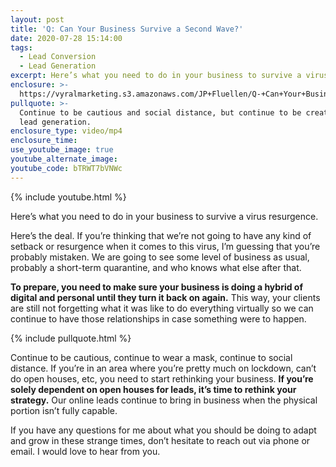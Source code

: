 ```yaml
---
layout: post
title: 'Q: Can Your Business Survive a Second Wave?'
date: 2020-07-28 15:14:00
tags:
  - Lead Conversion
  - Lead Generation
excerpt: Here’s what you need to do in your business to survive a virus resurgence.
enclosure: >-
  https://vyralmarketing.s3.amazonaws.com/JP+Fluellen/Q-+Can+Your+Business+Survive+a+Second+Wave_.mp4
pullquote: >-
  Continue to be cautious and social distance, but continue to be creative with
  lead generation.
enclosure_type: video/mp4
enclosure_time:
use_youtube_image: true
youtube_alternate_image:
youtube_code: bTRWT7bVNWc
---
```


{% include youtube.html %}

Here’s what you need to do in your business to survive a virus resurgence.

Here’s the deal. If you’re thinking that we’re not going to have any kind of setback or resurgence when it comes to this virus, I’m guessing that you’re probably mistaken. We are going to see some level of business as usual, probably a short-term quarantine, and who knows what else after that.

**To prepare, you need to make sure your business is doing a hybrid of digital and personal until they turn it back on again.** This way, your clients are still not forgetting what it was like to do everything virtually so we can continue to have those relationships in case something were to happen.

{% include pullquote.html %}

Continue to be cautious, continue to wear a mask, continue to social distance. If you’re in an area where you’re pretty much on lockdown, can’t do open houses, etc, you need to start rethinking your business. **If you’re solely dependent on open houses for leads, it’s time to rethink your strategy.** Our online leads continue to bring in business when the physical portion isn’t fully capable.

If you have any questions for me about what you should be doing to adapt and grow in these strange times, don’t hesitate to reach out via phone or email. I would love to hear from you.